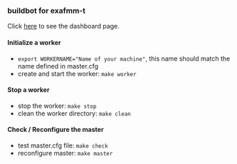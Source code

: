 ### buildbot for exafmm-t

Click [here](http://35.236.198.241:8010) to see the dashboard page.

#### Initialize a worker
- `export WORKERNAME="Name of your machine"`, this name should match the name defined in master.cfg
- create and start the worker: `make worker`

#### Stop a worker
- stop the worker: `make stop`
- clean the worker directory: `make clean`

#### Check / Reconfigure the master
- test master.cfg file: `make check`
- reconfigure master: `make master`
